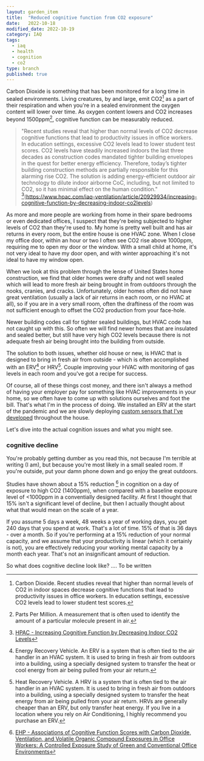 ```yaml
---
layout: garden_item
title:  "Reduced cognitive function from CO2 exposure"
date:   2022-10-18
modified_date: 2022-10-19
category: IAQ
tags:
  - iaq
  - health
  - cognition
  - co2
type: branch
published: true
---
```


Carbon Dioxide is something that has been monitored for a long time in sealed environments. Living creatures, by and large, emit CO2[^co2] as a part of their respiration and when you're in a sealed environment the oxygen content will lower over time. As oxygen content lowers and CO2 increases beyond 1500ppm[^ppm], cognitive function can be measurably reduced. 

> "Recent studies reveal that higher than normal levels of CO2 decrease cognitive functions that lead to productivity issues in office workers. In education settings, excessive CO2 levels lead to lower student test scores. CO2 levels have steadily increased indoors the last three decades as construction codes mandated tighter building envelopes in the quest for better energy efficiency. Therefore, today’s tighter building construction methods are partially responsible for this alarming rise CO2. The solution is adding energy-efficient outdoor air technology to dilute indoor airborne CoC, including, but not limited to CO2, so it has minimal effect on the human condition." [^hpac](https://www.hpac.com/iaq-ventilation/article/20929934/increasing-cognitive-function-by-decreasing-indoor-co2levels)

As more and more people are working from home in their spare bedrooms or even dedicated offices, I suspect that they're being subjected to higher levels of CO2 than they're used to. My home is pretty well built and has air returns in every room, but the entire house is one HVAC zone. When I close my office door, within an hour or two I often see CO2 rise above 1000ppm, requiring me to open my door or the window. With a small child at home, it's not very ideal to have my door open, and with winter approaching it's not ideal to have my window open.

When we look at this problem through the lense of United States home construction, we find that older homes were drafty and not well sealed which will lead to more fresh air being brought in from outdoors through the nooks, cranies, and cracks. Unfortunately, older homes often did not have great ventilation (usually a lack of air returns in each room, or no HVAC at all), so if you are in a very small room, often the draftiness of the room was not sufficient enough to offset the CO2 production from your face-hole. 

Newer building codes call for tighter sealed buildings, but HVAC code has not caught up with this. So often we will find newer homes that are insulated and sealed better, but still have very high CO2 levels because there is not adequate fresh air being brought into the building from outside. 

The solution to both issues, whether old house or new, is HVAC that is designed to bring in fresh air from outside - which is often accomplished with an ERV[^erv] or HRV[^hrv]. Couple improving your HVAC with monitoring of gas levels in each room and you've got a recipe for success.

Of course, all of these things cost money, and there isn't always a method of having your employer pay for something like HVAC improvements in your home, so we often have to come up with solutions ourselves and foot the bill. That's what I'm in the process of doing. We installed an ERV at the start of the pandemic and we are slowly deploying [custom sensors that I've developed](distributed_iaq_sensor_platform.html) throughout the house. 

Let's dive into the actual cognition issues and what you might see.

### cognitive decline

You're probably getting dumber as you read this, not because I'm terrible at writing (I am), but because you're most likely in a small sealed room. If you're outside, put your damn phone down and go enjoy the great outdoors.

Studies have shown about a 15% reduction [^red] in cognition on a day of exposure to high CO2 (1400ppm), when compared with a baseline exposure level of <1000ppm in a conventially designed facility. At first I thought that 15% isn't a significant level of decline, but then I actually thought about what that would mean on the scale of a year. 

If you assume 5 days a week, 48 weeks a year of working days, you get 240 days that you spend at work. That's a lot of time. 15% of that is 36 days - over a month. So if you're performing at a 15% reduction of your normal capacity, and we assume that your productivity is linear (which it certainly is not), you are effectively reducing your working mental capacity by a month each year. That's not an insignificant amount of reduction.

So what does cognitive decline look like? .... To be written




[^co2]: Carbon Dioxide. Recent studies reveal that higher than normal levels of CO2 in indoor spaces decrease cognitive functions that lead to productivity issues in office workers. In education settings, excessive CO2 levels lead to lower student test scores.

[^ppm]: Parts Per Million. A measurement that is often used to identify the amount of a particular molecule present in air. 

[^erv]: Energy Recovery Vehicle. An ERV is a system that is often tied to the air handler in an HVAC system. It is used to bring in fresh air from outdoors into a building, using a specially designed system to transfer the heat or cool energy from air being pulled from your air return.

[^hrv]: Heat Recovery Vehicle. A HRV is a system that is often tied to the air handler in an HVAC system. It is used to bring in fresh air from outdoors into a building, using a specially designed system to transfer the heat energy from air being pulled from your air return. HRVs are generally cheaper than an ERV, but only transfer heat energy. If you live in a location where you rely on Air Conditioning, I highly recommend you purchase an ERV.

[^hpac]: [HPAC - Increasing Cognitive Function by Decreasing Indoor CO2 Levels](https://www.hpac.com/iaq-ventilation/article/20929934/increasing-cognitive-function-by-decreasing-indoor-co2levels)

[^red]: [EHP - Associations of Cognitive Function Scores with Carbon Dioxide, Ventilation, and Volatile Organic Compound Exposures in Office Workers: A Controlled Exposure Study of Green and Conventional Office Environments](https://ehp.niehs.nih.gov/doi/10.1289/ehp.1510037#t5)